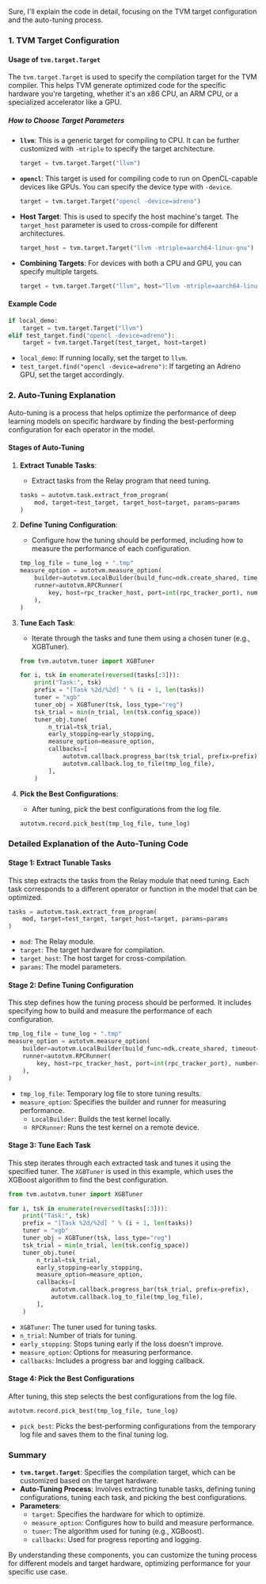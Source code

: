 Sure, I'll explain the code in detail, focusing on the TVM target configuration and the auto-tuning process.

### 1. TVM Target Configuration

#### Usage of `tvm.target.Target`

The `tvm.target.Target` is used to specify the compilation target for the TVM compiler. This helps TVM generate optimized code for the specific hardware you're targeting, whether it's an x86 CPU, an ARM CPU, or a specialized accelerator like a GPU.

##### How to Choose Target Parameters

- **`llvm`**: This is a generic target for compiling to CPU. It can be further customized with `-mtriple` to specify the target architecture.

  ```python
  target = tvm.target.Target("llvm")
  ```

- **`opencl`**: This target is used for compiling code to run on OpenCL-capable devices like GPUs. You can specify the device type with `-device`.

  ```python
  target = tvm.target.Target("opencl -device=adreno")
  ```

- **Host Target**: This is used to specify the host machine's target. The `target_host` parameter is used to cross-compile for different architectures.

  ```python
  target_host = tvm.target.Target("llvm -mtriple=aarch64-linux-gnu")
  ```

- **Combining Targets**: For devices with both a CPU and GPU, you can specify multiple targets.

  ```python
  target = tvm.target.Target("llvm", host="llvm -mtriple=aarch64-linux-gnu")
  ```

#### Example Code

```python
if local_demo:
    target = tvm.target.Target("llvm")
elif test_target.find("opencl -device=adreno"):
    target = tvm.target.Target(test_target, host=target)
```

- `local_demo`: If running locally, set the target to `llvm`.
- `test_target.find("opencl -device=adreno")`: If targeting an Adreno GPU, set the target accordingly.

### 2. Auto-Tuning Explanation

Auto-tuning is a process that helps optimize the performance of deep learning models on specific hardware by finding the best-performing configuration for each operator in the model.

#### Stages of Auto-Tuning

1. **Extract Tunable Tasks**:
   - Extract tasks from the Relay program that need tuning.

   ```python
   tasks = autotvm.task.extract_from_program(
       mod, target=test_target, target_host=target, params=params
   )
   ```

2. **Define Tuning Configuration**:
   - Configure how the tuning should be performed, including how to measure the performance of each configuration.

   ```python
   tmp_log_file = tune_log + ".tmp"
   measure_option = autotvm.measure_option(
       builder=autotvm.LocalBuilder(build_func=ndk.create_shared, timeout=15),
       runner=autotvm.RPCRunner(
           key, host=rpc_tracker_host, port=int(rpc_tracker_port), number=3, timeout=600,
       ),
   )
   ```

3. **Tune Each Task**:
   - Iterate through the tasks and tune them using a chosen tuner (e.g., XGBTuner).

   ```python
   from tvm.autotvm.tuner import XGBTuner

   for i, tsk in enumerate(reversed(tasks[:3])):
       print("Task:", tsk)
       prefix = "[Task %2d/%2d] " % (i + 1, len(tasks))
       tuner = "xgb"
       tuner_obj = XGBTuner(tsk, loss_type="reg")
       tsk_trial = min(n_trial, len(tsk.config_space))
       tuner_obj.tune(
           n_trial=tsk_trial,
           early_stopping=early_stopping,
           measure_option=measure_option,
           callbacks=[
               autotvm.callback.progress_bar(tsk_trial, prefix=prefix),
               autotvm.callback.log_to_file(tmp_log_file),
           ],
       )
   ```

4. **Pick the Best Configurations**:
   - After tuning, pick the best configurations from the log file.

   ```python
   autotvm.record.pick_best(tmp_log_file, tune_log)
   ```

### Detailed Explanation of the Auto-Tuning Code

#### Stage 1: Extract Tunable Tasks

This step extracts the tasks from the Relay module that need tuning. Each task corresponds to a different operator or function in the model that can be optimized.

```python
tasks = autotvm.task.extract_from_program(
    mod, target=test_target, target_host=target, params=params
)
```

- `mod`: The Relay module.
- `target`: The target hardware for compilation.
- `target_host`: The host target for cross-compilation.
- `params`: The model parameters.

#### Stage 2: Define Tuning Configuration

This step defines how the tuning process should be performed. It includes specifying how to build and measure the performance of each configuration.

```python
tmp_log_file = tune_log + ".tmp"
measure_option = autotvm.measure_option(
    builder=autotvm.LocalBuilder(build_func=ndk.create_shared, timeout=15),
    runner=autotvm.RPCRunner(
        key, host=rpc_tracker_host, port=int(rpc_tracker_port), number=3, timeout=600,
    ),
)
```

- `tmp_log_file`: Temporary log file to store tuning results.
- `measure_option`: Specifies the builder and runner for measuring performance.
  - `LocalBuilder`: Builds the test kernel locally.
  - `RPCRunner`: Runs the test kernel on a remote device.

#### Stage 3: Tune Each Task

This step iterates through each extracted task and tunes it using the specified tuner. The `XGBTuner` is used in this example, which uses the XGBoost algorithm to find the best configuration.

```python
from tvm.autotvm.tuner import XGBTuner

for i, tsk in enumerate(reversed(tasks[:3])):
    print("Task:", tsk)
    prefix = "[Task %2d/%2d] " % (i + 1, len(tasks))
    tuner = "xgb"
    tuner_obj = XGBTuner(tsk, loss_type="reg")
    tsk_trial = min(n_trial, len(tsk.config_space))
    tuner_obj.tune(
        n_trial=tsk_trial,
        early_stopping=early_stopping,
        measure_option=measure_option,
        callbacks=[
            autotvm.callback.progress_bar(tsk_trial, prefix=prefix),
            autotvm.callback.log_to_file(tmp_log_file),
        ],
    )
```

- `XGBTuner`: The tuner used for tuning tasks.
- `n_trial`: Number of trials for tuning.
- `early_stopping`: Stops tuning early if the loss doesn't improve.
- `measure_option`: Options for measuring performance.
- `callbacks`: Includes a progress bar and logging callback.

#### Stage 4: Pick the Best Configurations

After tuning, this step selects the best configurations from the log file.

```python
autotvm.record.pick_best(tmp_log_file, tune_log)
```

- `pick_best`: Picks the best-performing configurations from the temporary log file and saves them to the final tuning log.

### Summary

- **`tvm.target.Target`**: Specifies the compilation target, which can be customized based on the target hardware.
- **Auto-Tuning Process**: Involves extracting tunable tasks, defining tuning configurations, tuning each task, and picking the best configurations.
- **Parameters**:
  - `target`: Specifies the hardware for which to optimize.
  - `measure_option`: Configures how to build and measure performance.
  - `tuner`: The algorithm used for tuning (e.g., XGBoost).
  - `callbacks`: Used for progress reporting and logging.

By understanding these components, you can customize the tuning process for different models and target hardware, optimizing performance for your specific use case.
